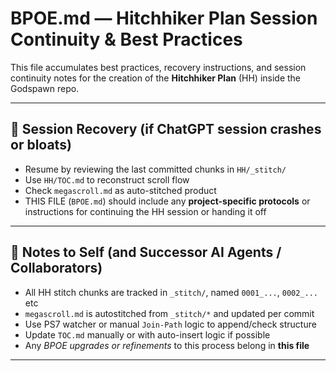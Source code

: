 # BPOE.md — Hitchhiker Plan Session Continuity & Best Practices

This file accumulates best practices, recovery instructions, and session continuity notes
for the creation of the **Hitchhiker Plan** (HH) inside the Godspawn repo.

---

## 🔄 Session Recovery (if ChatGPT session crashes or bloats)

- Resume by reviewing the last committed chunks in `HH/_stitch/`
- Use `HH/TOC.md` to reconstruct scroll flow
- Check `megascroll.md` as auto-stitched product
- THIS FILE (`BPOE.md`) should include any **project-specific protocols**
  or instructions for continuing the HH session or handing it off

---

## 🧠 Notes to Self (and Successor AI Agents / Collaborators)

- All HH stitch chunks are tracked in `_stitch/`, named `0001_...`, `0002_...` etc
- `megascroll.md` is autostitched from `_stitch/*` and updated per commit
- Use PS7 watcher or manual `Join-Path` logic to append/check structure
- Update `TOC.md` manually or with auto-insert logic if possible
- Any *BPOE upgrades or refinements* to this process belong in **this file**

---

